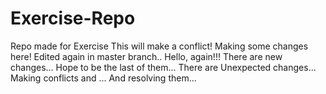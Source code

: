 # Exercise-Repo
Repo made for Exercise
This will make a conflict!
Making some changes here!
Edited again in master branch..
Hello, again!!!
There are new changes...
Hope to be the last of them...
There are Unexpected changes...
Making conflicts and ...
And resolving them...

